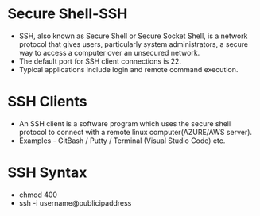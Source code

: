 # Secure Shell-SSH #
- SSH, also known as Secure Shell or Secure Socket Shell, is a network protocol that gives users, particularly system administrators, a secure way to access a computer over an unsecured network.
- The default port for SSH client connections is 22.
- Typical applications include login and remote command execution.

# SSH Clients #
- An SSH client is a software program which uses the secure shell protocol to connect with a remote linux computer(AZURE/AWS server).
- Examples - GitBash / Putty / Terminal (Visual Studio Code) etc.

# SSH Syntax #
- chmod 400
- ssh -i <pemkey> username@publicipaddress
  
